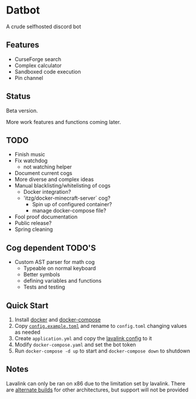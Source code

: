 # Datbot

A crude selfhosted discord bot

## Features

- CurseForge search
- Complex calculator
- Sandboxed code execution
- Pin channel

## Status

Beta version.

More work features and functions coming later.

## TODO

- Finish music
- Fix watchdog
    - not watching helper
- Document current cogs
- More diverse and complex ideas
- Manual blacklisting/whitelisting of cogs
    - Docker integration?
    - 'itzg/docker-minecraft-server` cog?
        - Spin up of configured container?
        - manage docker-compose file?
- Fool proof documentation
- Public release?
- Spring cleaning

## Cog dependent TODO'S

- Custom AST parser for math cog
    - Typeable on normal keyboard
    - Better symbols
    - defining variables and functions
    - Tests and testing

## Quick Start

1. Install [docker](https://docs.docker.com/get-docker/) and [docker-compose](https://docs.docker.com/compose/install/)
1. Copy [`config.example.toml`](config.example.toml) and rename to `config.toml` changing values as needed
1. Create `application.yml` and copy the [lavalink config](https://github.com/freyacodes/Lavalink/blob/master/LavalinkServer/application.yml.example) to it
1. Modify `docker-compose.yaml` and set the bot token
1. Run `docker-compose -d up` to start and `docker-compose down` to shutdown

## Notes

Lavalink can only be ran on x86 due to the limitation set by lavalink. There are [alternate builds](https://github.com/Cog-Creators/Lavalink-Jars/releases) for other architectures, but support will not be provided

